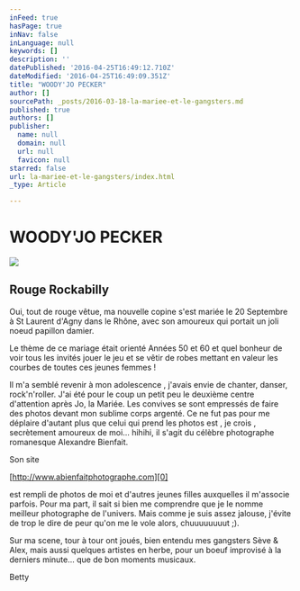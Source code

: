 ```yaml
---
inFeed: true
hasPage: true
inNav: false
inLanguage: null
keywords: []
description: ''
datePublished: '2016-04-25T16:49:12.710Z'
dateModified: '2016-04-25T16:49:09.351Z'
title: "WOODY'JO PECKER"
author: []
sourcePath: _posts/2016-03-18-la-mariee-et-le-gangsters.md
published: true
authors: []
publisher:
  name: null
  domain: null
  url: null
  favicon: null
starred: false
url: la-mariee-et-le-gangsters/index.html
_type: Article

---
```

# WOODY'JO PECKER
![](https://the-grid-user-content.s3-us-west-2.amazonaws.com/5240cdc8-4b81-43e2-a36b-7e2217a4d65b.jpg)

## Rouge Rockabilly

Oui, tout de rouge vêtue, ma nouvelle copine s'est mariée le 20 Septembre à St Laurent d'Agny dans le Rhône, avec son amoureux qui portait un joli noeud papillon damier. 

Le thème de ce mariage était orienté Années 50 et 60 et quel bonheur de voir tous les invités jouer le jeu et se vêtir de robes mettant en valeur les courbes de toutes ces jeunes femmes ! 

Il m'a semblé revenir à mon adolescence , j'avais envie de chanter, danser, rock'n'roller. J'ai été pour le coup un petit peu le deuxième centre d'attention après Jo, la Mariée. Les convives se sont empressés de faire des photos devant mon sublime corps argenté. Ce ne fut pas pour me déplaire d'autant plus que celui qui prend les photos est , je crois , secrètement amoureux de moi... hihihi, il s'agit du célèbre photographe romanesque Alexandre Bienfait. 

Son site[][0]

[http://www.abienfaitphotographe.com][0]

est rempli de photos de moi et d'autres jeunes filles auxquelles il m'associe parfois. Pour ma part, il sait si bien me comprendre que je le nomme meilleur photographe de l'univers. Mais comme je suis assez jalouse, j'évite de trop le dire de peur qu'on me le vole alors, chuuuuuuuut ;).

Sur ma scene, tour à tour ont joués, bien entendu mes gangsters Sève & Alex, mais aussi quelques artistes en herbe, pour un boeuf improvisé à la derniers minute... que de bon moments musicaux.

Betty

[0]: http://www.abienfaitphotographe.com/